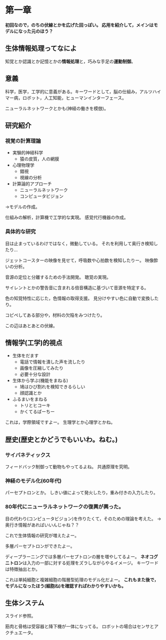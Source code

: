 # 第一章
**初回なので，のちの伏線とかを広げた回っぽい。
応用を紹介して，メインはモデルになった元のほう？**

## 生体情報処理ってなによ
知覚とか認識とか記憶とかの**情報処理**と，巧みな手足の**運動制御**。

## 意義
科学，医学，工学的に意義がある。キーワードとして，脳の仕組み，アルツハイマー病，ロボット，人工知能，ヒューマンインターフェース。

ニューラルネットワークとかも(神経の働きを模倣)。

## 研究紹介
### 視覚の計算理論
- 実験的神経科学
  - 猿の皮質，人の網膜
- 心理物理学
  - 錯視
  - 視線の分析
- 計算論的アプローチ
  - ニューラルネットワーク
  - コンピュータビジョン

→モデルの作成。

仕組みの解析，計算機で工学的な実現。
感覚代行機器の作成。

### 具体的な研究
目は止まっているわけではなく，微動している。
それを利用して奥行き検知したり…

ジェットコースターの映像を見せて，呼吸数や心拍数を検知したりー。
映像酔いの分析。

音源の定位と分離するための手法開発。
聴覚の実現。

サイレントとかの警告音に含まれる倍音構造に基づいて音源を特定する。

色の知覚特性に応じた，色情報の取得支援。
見分けやすい色に自動で変換したり。

コピペしてある部分や，材料の欠陥をみつけたり。

この辺はあとあとの伏線。

## 情報学(工学)的視点
- 生体をだます
  - 電話で情報を潰した声を流したり
  - 画像を圧縮してみたり
  - 必要十分な設計
- 生体から学ぶ(機能をまねる)
  - 鳩はひび割れを検知できるらしい
  - 顔認識とか
- ふるまいをまねる
  - トリとヒコーキ
  - かくてるぱーちー
  
これは，学際領域ですよー。
生理学とか心理学とかね。

## 歴史(歴史とかどうでもいいわ。ねむ。)
### サイバネティックス
フィードバック制御って動物もやってるよね。
共通原理を究明。

### 神経のモデル化(60年代)
パーセプトロンとか。
しきい値によって発火したり，重み付きの入力したり。

### 80年代にニューラルネットワークの復興が興った。
目の代わり(コンピュータビジョン)を作りたくて，そのための理論を考えた。
→奥行き情報があればいいんじゃね？？

これで生体情報の研究が増えたよー。

多層パーセプトロンができたよー。

ディープラーニングでは多層パーセプトロンの層を増やしてるよー。
**ネオコグニトロン**は入力の一部に対する処理をズラしながらやるイメージ。
キーワードは特徴抽出とか。

これは単純細胞と複雑細胞の階層型処理のモデル化だよー。
**これもまた後で，モデルになったほう(細胞ね)を確認すればわかりやすいかも。**

## 生体システム
スライド参照。

筋肉と骨格は受容器と降下機が一体になってる。
ロボットの場合はセンサとアクチュエータ。
